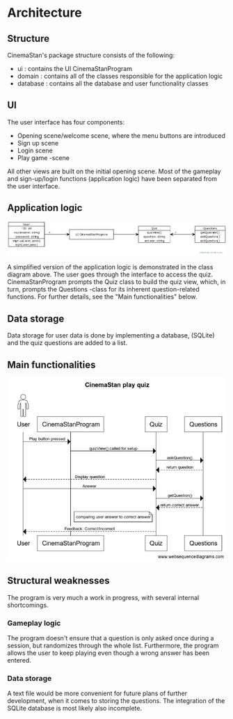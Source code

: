 
# Architecture

## Structure

CinemaStan's package structure consists of the following:

- ui : contains the UI CinemaStanProgram
- domain : contains all of the classes responsible for the application logic
- database : contains all the database and user functionality classes 

## UI

The user interface has four components:

- Opening scene/welcome scene, where the menu buttons are introduced
- Sign up scene
- Login scene
- Play game -scene

All other views are built on the initial opening scene. Most of the gameplay and sign-up/login functions (application logic) have been separated from the user interface.

## Application logic

![Structure](https://github.com/ineslukkanen/ot-harjoitustyo/blob/main/Documentation/images/classes.jpg)

A simplified version of the application logic is demonstrated in the class diagram above. The user goes through the interface to access the quiz. CinemaStanProgram prompts the Quiz class to build the quiz view, which, in turn, prompts the Questions -class for its inherent question-related functions. For further details, see the "Main functionalities" below. 


## Data storage

Data storage for user data is done by implementing a database, (SQLite) and the quiz questions are added to a list. 

## Main functionalities

![Sequence](https://github.com/ineslukkanen/ot-harjoitustyo/blob/main/Documentation/images/CinemaStan%20play%20quiz.png)


## Structural weaknesses

The program is very much a work in progress, with several internal shortcomings.

### Gameplay logic

The program doesn't ensure that a question is only asked once during a session, but randomizes through the whole list. Furthermore, the program allows the user to keep playing even though a wrong answer has been entered.

### Data storage

A text file would be more convenient for future plans of further development, when it comes to storing the questions. The integration of the SQLite database is most likely also incomplete.
